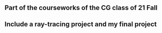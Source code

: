 ## Part of the courseworks of the CG class of 21 Fall
## Include a ray-tracing project and my final project
